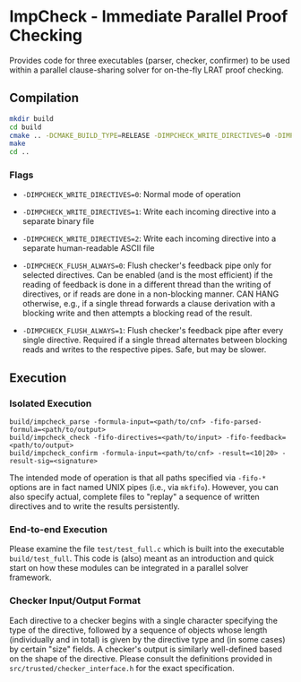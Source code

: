  
# ImpCheck - Immediate Parallel Proof Checking

Provides code for three executables (parser, checker, confirmer) to be used within a parallel clause-sharing solver for on-the-fly LRAT proof checking.

## Compilation

```bash
mkdir build
cd build
cmake .. -DCMAKE_BUILD_TYPE=RELEASE -DIMPCHECK_WRITE_DIRECTIVES=0 -DIMPCHECK_FLUSH_ALWAYS=1
make
cd ..
```

### Flags

* `-DIMPCHECK_WRITE_DIRECTIVES=0`: Normal mode of operation
* `-DIMPCHECK_WRITE_DIRECTIVES=1`: Write each incoming directive into a separate binary file
* `-DIMPCHECK_WRITE_DIRECTIVES=2`: Write each incoming directive into a separate human-readable ASCII file

* `-DIMPCHECK_FLUSH_ALWAYS=0`: Flush checker's feedback pipe only for selected directives. Can be enabled (and is the most efficient) if the reading of feedback is done in a different thread than the writing of directives, or if reads are done in a non-blocking manner. CAN HANG otherwise, e.g., if a single thread forwards a clause derivation with a blocking write and then attempts a blocking read of the result.
* `-DIMPCHECK_FLUSH_ALWAYS=1`: Flush checker's feedback pipe after every single directive. Required if a single thread alternates between blocking reads and writes to the respective pipes. Safe, but may be slower.

## Execution

### Isolated Execution

`build/impcheck_parse -formula-input=<path/to/cnf> -fifo-parsed-formula=<path/to/output>`  
`build/impcheck_check -fifo-directives=<path/to/input> -fifo-feedback=<path/to/output>`  
`build/impcheck_confirm -formula-input=<path/to/cnf> -result=<10|20> -result-sig=<signature>`

The intended mode of operation is that all paths specified via `-fifo-*` options are in fact named UNIX pipes (i.e., via `mkfifo`).
However, you can also specify actual, complete files to "replay" a sequence of written directives and to write the results persistently.

### End-to-end Execution

Please examine the file `test/test_full.c` which is built into the executable `build/test_full`.
This code is (also) meant as an introduction and quick start on how these modules can be integrated in a parallel solver framework.

### Checker Input/Output Format

Each directive to a checker begins with a single character specifying the type of the directive, followed by a sequence of objects whose length (individually and in total) is given by the directive type and (in some cases) by certain "size" fields. A checker's output is similarly well-defined based on the shape of the directive. Please consult the definitions provided in `src/trusted/checker_interface.h` for the exact specification.

